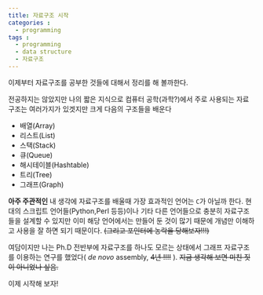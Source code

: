 ```yaml
---
title: 자료구조 시작
categories :
  - programming
tags :
  - programming
  - data structure
  - 자료구조
---
```


이제부터 자료구조를 공부한 것들에 대해서 정리를 해 볼까한다.

전공하지는 않았지만 나의 짧은 지식으로 컴퓨터 공학(과학?)에서 주로 사용되는 자료 구조는 여러가지가 있겟지만 크게 다음의 구조들을 배운다

- 배열(Array)
- 리스트(List)
- 스택(Stack)
- 큐(Queue)
- 해시테이블(Hashtable)
- 트리(Tree)
- 그래프(Graph)

__아주 주관적인__ 내 생각에 자료구조를 배울때 가장 효과적인 언어는 `C`가 아닐까 한다.
현대의 스크립트 언어들(Python,Perl 등등)이나 기타 다른 언어들으로 충분히 자료구조들을 설계할 수 있지만 이미 해당 언어에서는 만들어 둔 것이 많기 때문에 개념만 이해하고 사용을 잘 하면 되기 때문이다. ~~(그리고 포인터에 농락을 당해보자!!!)~~

여담이지만 나는 Ph.D 전반부에 자료구조를 하나도 모르는 상태에서 그래프 자료구조를 이용하는 연구를 했었다( *de novo* assembly, ~~4년 !!!!~~ ).
~~지금 생각해 보면 미친 짓이 아니었나 싶음.~~

이제 시작해 보자!
